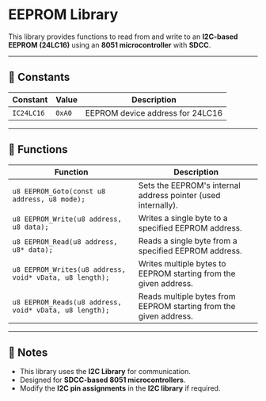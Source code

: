 # EEPROM Library

This library provides functions to read from and write to an **I2C-based EEPROM (24LC16)** using an **8051 microcontroller** with **SDCC**.

---

## 📌 **Constants**
| Constant | Value | Description |
|----------|-------|-------------|
| `IC24LC16` | `0xA0` | EEPROM device address for 24LC16 |

---

## 📌 **Functions**
| Function | Description |
|----------|-------------|
| `u8 EEPROM_Goto(const u8 address, u8 mode);` | Sets the EEPROM's internal address pointer (used internally). |
| `u8 EEPROM_Write(u8 address, u8 data);` | Writes a single byte to a specified EEPROM address. |
| `u8 EEPROM_Read(u8 address, u8* data);` | Reads a single byte from a specified EEPROM address. |
| `u8 EEPROM_Writes(u8 address, void* vData, u8 length);` | Writes multiple bytes to EEPROM starting from the given address. |
| `u8 EEPROM_Reads(u8 address, void* vData, u8 length);` | Reads multiple bytes from EEPROM starting from the given address. |

---

## 📢 **Notes**
- This library uses the **I2C Library** for communication.
- Designed for **SDCC-based 8051 microcontrollers**.
- Modify the **I2C pin assignments** in the **I2C library** if required.
